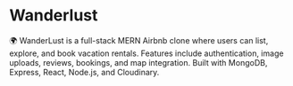 # Wanderlust
🌍 WanderLust is a full-stack MERN Airbnb clone where users can list, explore, and book vacation rentals. Features include authentication, image uploads, reviews, bookings, and map integration. Built with MongoDB, Express, React, Node.js, and Cloudinary.
